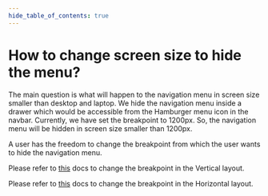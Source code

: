 ```yaml
---
hide_table_of_contents: true
---
```


# How to change screen size to hide the menu?

The main question is what will happen to the navigation menu in screen size smaller than desktop and laptop. We hide the navigation menu inside a drawer which would be accessible from the Hamburger menu icon in the navbar. Currently, we have set the breakpoint to 1200px. So, the navigation menu will be hidden in screen size smaller than 1200px.

A user has the freedom to change the breakpoint from which the user wants to hide the navigation menu.

Please refer to [this](/docs/menu-examples/vertical-examples/vertical-nav/breakpoint) docs to change the breakpoint in the Vertical layout.

Please refer to [this](/docs/menu-examples/horizontal-examples/horizontal-nav/breakpoint) docs to change the breakpoint in the Horizontal layout.
